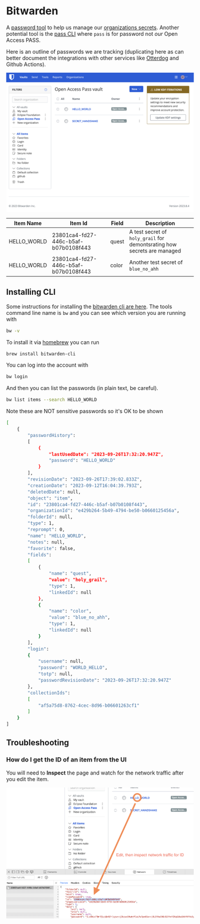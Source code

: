 # Bitwarden

A [password tool](https://bitwarden.com) to help us manage our [organizations secrets](https://vault.bitwarden.com/#/vault?organizationId=e429b264-5b49-4794-be50-b0660125456a).
Another potential tool is the [pass CLI](https://www.passwordstore.org) where `pass` is for password not _our_ Open Access PASS.

Here is an outline of passwords we are tracking
(duplicating here as can better document the integrations with other services
like [Otterdog](/docs/infra/otterdog.md) and Github Actions).

![Bitwarden Secrets User Interface](/docs/assets/bitwarden/ui.png)

| Item Name | Item Id | Field | Description |
| --- | --- | --- | --- |
| HELLO_WORLD | 23801ca4-fd27-446c-b5af-b07b0108f443 | quest | A test secret of `holy_grail` for demontsrating how secrets are managed |
| HELLO_WORLD | 23801ca4-fd27-446c-b5af-b07b0108f443 | color | Another test secret of `blue_no_ahh` |

## Installing CLI

Some instructions for installing the [bitwarden cli are here](https://github.com/bitwarden/clients).
The tools command line name is `bw` and you can see which version you are running with

```bash
bw -v
```

To install it via [homebrew](https://brew.sh) you can run

```bash
brew install bitwarden-cli
```

You can log into the account with

```bash
bw login
```

And then you can list the passwords (in plain text, be careful).

```bash
bw list items --search HELLO_WORLD
```

Note these are NOT sensitive passwords so it's OK to be shown

```bash
[
    {
        "passwordHistory":
        [
            {
                "lastUsedDate": "2023-09-26T17:32:20.947Z",
                "password": "HELLO_WORLD"
            }
        ],
        "revisionDate": "2023-09-26T17:39:02.833Z",
        "creationDate": "2023-09-12T16:04:39.793Z",
        "deletedDate": null,
        "object": "item",
        "id": "23801ca4-fd27-446c-b5af-b07b0108f443",
        "organizationId": "e429b264-5b49-4794-be50-b0660125456a",
        "folderId": null,
        "type": 1,
        "reprompt": 0,
        "name": "HELLO_WORLD",
        "notes": null,
        "favorite": false,
        "fields":
        [
            {
                "name": "quest",
                "value": "holy_grail",
                "type": 1,
                "linkedId": null
            },
            {
                "name": "color",
                "value": "blue_no_ahh",
                "type": 1,
                "linkedId": null
            }
        ],
        "login":
        {
            "username": null,
            "password": "WORLD_HELLO",
            "totp": null,
            "passwordRevisionDate": "2023-09-26T17:32:20.947Z"
        },
        "collectionIds":
        [
            "af5a75d8-8762-4cec-8d96-b06601263cf1"
        ]
    }
]
```


## Troubleshooting

### How do I get the ID of an item from the UI

You will need to **Inspect** the page and watch for the network traffic
after you edit the item.

![Bitwarden Secrets User Interface](/docs/assets/bitwarden/ui_get_id.png)


